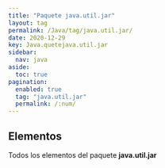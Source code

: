 ```yaml
---
title: "Paquete java.util.jar"
layout: tag
permalink: /Java/tag/java.util.jar/
date: 2020-12-29
key: Java.quetejava.util.jar
sidebar: 
  nav: java
aside: 
  toc: true
pagination: 
  enabled: true
  tag: "java.util.jar"
  permalink: /:num/
---
```


<h2>Elementos</h2>
Todos los elementos del paquete <strong>java.util.jar</strong>
